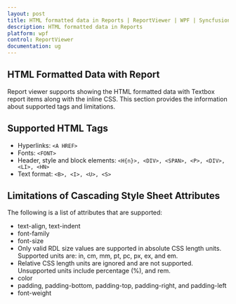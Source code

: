 ```yaml
---
layout: post
title: HTML formatted data in Reports | ReportViewer | WPF | Syncfusion
description: HTML formatted data in Reports
platform: wpf
control: ReportViewer
documentation: ug
---
```


## HTML Formatted Data with Report

Report viewer supports showing the HTML formatted data with Textbox report items along with the inline CSS. This section provides the information about supported tags and limitations.

## Supported HTML Tags

* Hyperlinks: `<A HREF>`
* Fonts: `<FONT>`
* Header, style and block elements: `<H{n}>, <DIV>, <SPAN>, <P>, <DIV>, <LI>, <HN>`
* Text format: `<B>, <I>, <U>, <S>`

## Limitations of Cascading Style Sheet Attributes

The following is a list of attributes that are supported:

* text-align, text-indent
* font-family
* font-size
* Only valid RDL size values are supported in absolute CSS length units. Supported units are: in, cm, mm, pt, pc, px, ex, and em.
* Relative CSS length units are ignored and are not supported. Unsupported units include percentage (%), and rem.
* color
* padding, padding-bottom, padding-top, padding-right, and padding-left
* font-weight